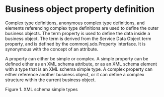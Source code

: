 <!-- image -->

# Business object property definition

Complex type definitions, anonymous complex type definitions, and elements referencing complex
type definitions are used to define the outer business objects. The term property is used to define
the data inside a business object. The term is derived from the Service Data Object term property,
and is defined by the commonj.sdo.Property interface. It is synonymous with the
concept of an attribute.

A property can either be simple or complex. A simple property can be defined either as an XML
schema attribute, or as an XML schema element with a type that is an XML schema simple type. A
complex property can either reference another business object, or it can define a complex structure
within the current business object.

Figure 1. XML schema simple types

<!-- image -->